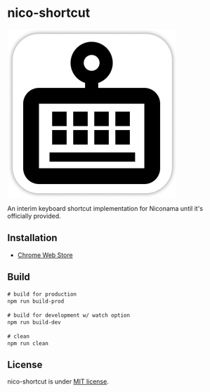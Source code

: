 # nico-shortcut

<img src="./doc/readme-icon.png">

An interim keyboard shortcut implementation for Niconama until it's officially provided.

## Installation

* [Chrome Web Store](https://chrome.google.com/webstore/detail/gcmblbliompolcmdgmkmmfgefhamghee)

## Build

```shell
# build for production
npm run build-prod

# build for development w/ watch option
npm run build-dev

# clean
npm run clean
```

## License

nico-shortcut is under [MIT license](https://en.wikipedia.org/wiki/MIT_License).